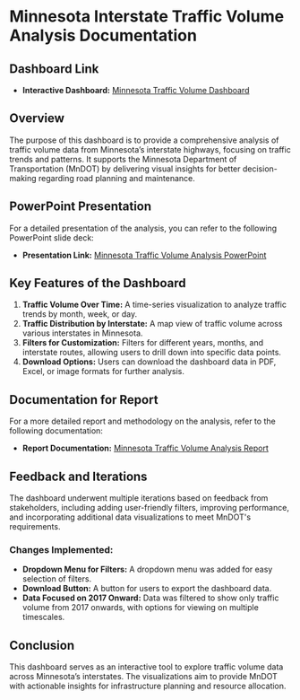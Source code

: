 # Minnesota Interstate Traffic Volume Analysis Documentation

## Dashboard Link
- **Interactive Dashboard:** [Minnesota Traffic Volume Dashboard](https://public.tableau.com/app/profile/alisha.minj/viz/MinnesotaTrafficVolumeDashboard_17114866668910/Dashboard1)

## Overview
The purpose of this dashboard is to provide a comprehensive analysis of traffic volume data from Minnesota’s interstate highways, focusing on traffic trends and patterns. It supports the Minnesota Department of Transportation (MnDOT) by delivering visual insights for better decision-making regarding road planning and maintenance.

## PowerPoint Presentation
For a detailed presentation of the analysis, you can refer to the following PowerPoint slide deck:
- **Presentation Link:** [Minnesota Traffic Volume Analysis PowerPoint](https://github.com/alishaminj12/Minnesota-Interstate-Traffic-Volume-Analysis/blob/main/Minnesota_Traffic_Volume_Analysis.pptx)

## Key Features of the Dashboard
1. **Traffic Volume Over Time:** A time-series visualization to analyze traffic trends by month, week, or day.
2. **Traffic Distribution by Interstate:** A map view of traffic volume across various interstates in Minnesota.
3. **Filters for Customization:** Filters for different years, months, and interstate routes, allowing users to drill down into specific data points.
4. **Download Options:** Users can download the dashboard data in PDF, Excel, or image formats for further analysis.

## Documentation for Report
For a more detailed report and methodology on the analysis, refer to the following documentation:
- **Report Documentation:** [Minnesota Traffic Volume Analysis Report](https://github.com/alishaminj12/Minj_Alisha/blob/main/docs/report.md)

## Feedback and Iterations
The dashboard underwent multiple iterations based on feedback from stakeholders, including adding user-friendly filters, improving performance, and incorporating additional data visualizations to meet MnDOT's requirements.

### Changes Implemented:
- **Dropdown Menu for Filters:** A dropdown menu was added for easy selection of filters.
- **Download Button:** A button for users to export the dashboard data.
- **Data Focused on 2017 Onward:** Data was filtered to show only traffic volume from 2017 onwards, with options for viewing on multiple timescales.

## Conclusion
This dashboard serves as an interactive tool to explore traffic volume data across Minnesota’s interstates. The visualizations aim to provide MnDOT with actionable insights for infrastructure planning and resource allocation.
